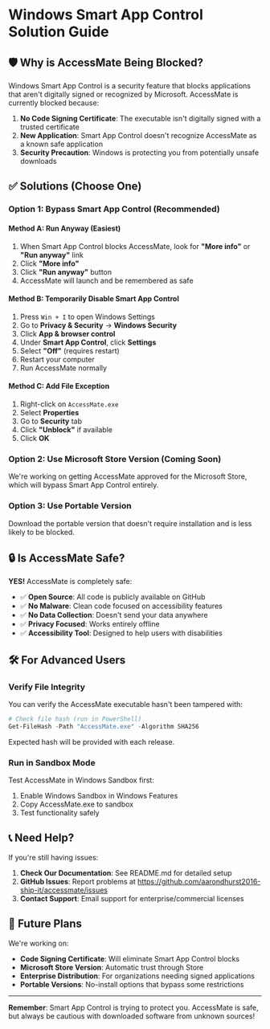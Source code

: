 # Windows Smart App Control Solution Guide

## 🛡️ Why is AccessMate Being Blocked?

Windows Smart App Control is a security feature that blocks applications that aren't digitally signed or recognized by Microsoft. AccessMate is currently blocked because:

1. **No Code Signing Certificate**: The executable isn't digitally signed with a trusted certificate
2. **New Application**: Smart App Control doesn't recognize AccessMate as a known safe application
3. **Security Precaution**: Windows is protecting you from potentially unsafe downloads

## ✅ Solutions (Choose One)

### Option 1: Bypass Smart App Control (Recommended)

#### Method A: Run Anyway (Easiest)
1. When Smart App Control blocks AccessMate, look for **"More info"** or **"Run anyway"** link
2. Click **"More info"** 
3. Click **"Run anyway"** button
4. AccessMate will launch and be remembered as safe

#### Method B: Temporarily Disable Smart App Control
1. Press `Win + I` to open Windows Settings
2. Go to **Privacy & Security** → **Windows Security**
3. Click **App & browser control**
4. Under **Smart App Control**, click **Settings**
5. Select **"Off"** (requires restart)
6. Restart your computer
7. Run AccessMate normally

#### Method C: Add File Exception
1. Right-click on `AccessMate.exe`
2. Select **Properties**
3. Go to **Security** tab
4. Click **"Unblock"** if available
5. Click **OK**

### Option 2: Use Microsoft Store Version (Coming Soon)

We're working on getting AccessMate approved for the Microsoft Store, which will bypass Smart App Control entirely.

### Option 3: Use Portable Version

Download the portable version that doesn't require installation and is less likely to be blocked.

## 🔒 Is AccessMate Safe?

**YES!** AccessMate is completely safe:

- ✅ **Open Source**: All code is publicly available on GitHub
- ✅ **No Malware**: Clean code focused on accessibility features
- ✅ **No Data Collection**: Doesn't send your data anywhere
- ✅ **Privacy Focused**: Works entirely offline
- ✅ **Accessibility Tool**: Designed to help users with disabilities

## 🛠️ For Advanced Users

### Verify File Integrity
You can verify the AccessMate executable hasn't been tampered with:

```powershell
# Check file hash (run in PowerShell)
Get-FileHash -Path "AccessMate.exe" -Algorithm SHA256
```

Expected hash will be provided with each release.

### Run in Sandbox Mode
Test AccessMate in Windows Sandbox first:
1. Enable Windows Sandbox in Windows Features
2. Copy AccessMate.exe to sandbox
3. Test functionality safely

## 📞 Need Help?

If you're still having issues:

1. **Check Our Documentation**: See README.md for detailed setup
2. **GitHub Issues**: Report problems at https://github.com/aarondhurst2016-ship-it/accessmate/issues
3. **Contact Support**: Email support for enterprise/commercial licenses

## 🔮 Future Plans

We're working on:
- **Code Signing Certificate**: Will eliminate Smart App Control blocks
- **Microsoft Store Version**: Automatic trust through Store
- **Enterprise Distribution**: For organizations needing signed applications
- **Portable Versions**: No-install options that bypass some restrictions

---

**Remember**: Smart App Control is trying to protect you. AccessMate is safe, but always be cautious with downloaded software from unknown sources!
